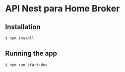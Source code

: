 # API Nest para Home Broker

## Installation

```bash
$ npm install
```

## Running the app

```bash
$ npm run start:dev
```
